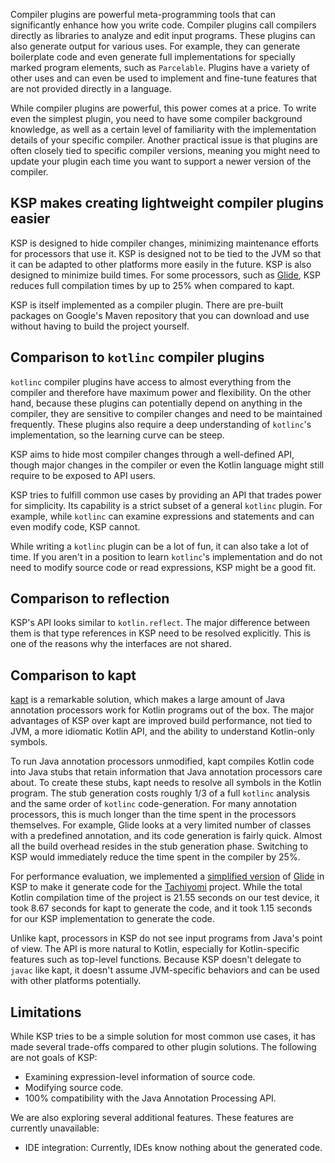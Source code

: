 [//]: # (title: Why KSP)

Compiler plugins are powerful meta-programming tools that can significantly enhance how you write code.
Compiler plugins call compilers directly as libraries to analyze and edit input programs. These plugins can also generate
output for various uses. For example, they can generate boilerplate code and even generate full implementations
for specially marked program elements, such as `Parcelable`. Plugins have a variety of other uses and can even be used
to implement and fine-tune features that are not provided directly in a language.

While compiler plugins are powerful, this power comes at a price. To write even the simplest plugin, you need to have
some compiler background knowledge, as well as a certain level of familiarity with the implementation details of your
specific compiler. Another practical issue is that plugins are often closely tied to specific compiler versions,
meaning you might need to update your plugin each time you want to support a newer version of the compiler.

## KSP makes creating lightweight compiler plugins easier

KSP is designed to hide compiler changes, minimizing maintenance efforts for processors that use it. KSP is designed not
to be tied to the JVM so that it can be adapted to other platforms more easily in the future. KSP is also designed to
minimize build times. For some processors, such as [Glide](https://github.com/bumptech/glide), KSP reduces full compilation
times by up to 25% when compared to kapt.

KSP is itself implemented as a compiler plugin. There are pre-built packages on Google's Maven repository that you can
download and use without having to build the project yourself.

## Comparison to `kotlinc` compiler plugins

`kotlinc` compiler plugins have access to almost everything from the compiler and therefore have maximum power and flexibility.
On the other hand, because these plugins can potentially depend on anything in the compiler, they are sensitive to
compiler changes and need to be maintained frequently. These plugins also require a deep understanding of `kotlinc`'s
implementation, so the learning curve can be steep.

KSP aims to hide most compiler changes through a well-defined API, though major changes in the compiler or even the Kotlin
language might still require to be exposed to API users.

KSP tries to fulfill common use cases by providing an API that trades power for simplicity. Its capability is a strict
subset of a general `kotlinc` plugin. For example, while `kotlinc` can examine expressions and statements and can even
modify code, KSP cannot.

While writing a `kotlinc` plugin can be a lot of fun, it can also take a lot of time. If you aren't in a position to
learn `kotlinc`'s implementation and do not need to modify source code or read expressions, KSP might be a good fit.

## Comparison to reflection

KSP's API looks similar to `kotlin.reflect`. The major difference between them is that type references in KSP need to be
resolved explicitly. This is one of the reasons why the interfaces are not shared.

## Comparison to kapt

[kapt](kapt.md) is a remarkable solution, which makes a large amount of Java annotation processors work for Kotlin
programs out of the box. The major advantages of KSP over kapt are improved build performance, not tied to JVM, a more
idiomatic Kotlin API, and the ability to understand Kotlin-only symbols.

To run Java annotation processors unmodified, kapt compiles Kotlin code into Java stubs that retain information that
Java annotation processors care about. To create these stubs, kapt needs to resolve all symbols in the Kotlin program.
The stub generation costs roughly 1/3 of a full `kotlinc` analysis and the same order of `kotlinc` code-generation.
For many annotation processors, this is much longer than the time spent in the processors themselves.
For example, Glide looks at a very limited number of classes with a predefined annotation, and its code generation
is fairly quick. Almost all the build overhead resides in the stub generation phase. Switching to KSP would immediately
reduce the time spent in the compiler by 25%.

For performance evaluation, we implemented a [simplified version](https://github.com/google/ksp/releases/download/1.4.10-dev-experimental-20200924/miniGlide.zip)
of [Glide](https://github.com/bumptech/glide) in KSP to make it generate code for the [Tachiyomi](https://github.com/inorichi/tachiyomi) project.
While the total Kotlin compilation time of the project is 21.55 seconds on our test device, it took 8.67 seconds for kapt
to generate the code, and it took 1.15 seconds for our KSP implementation to generate the code.

Unlike kapt, processors in KSP do not see input programs from Java's point of view. The API is more natural to Kotlin,
especially for Kotlin-specific features such as top-level functions. Because KSP doesn't delegate to `javac` like kapt,
it doesn't assume JVM-specific behaviors and can be used with other platforms potentially.

## Limitations

While KSP tries to be a simple solution for most common use cases, it has made several trade-offs compared to other plugin solutions.
The following are not goals of KSP:

* Examining expression-level information of source code.
* Modifying source code.
* 100% compatibility with the Java Annotation Processing API.

We are also exploring several additional features. These features are currently unavailable:

* IDE integration: Currently, IDEs know nothing about the generated code.
